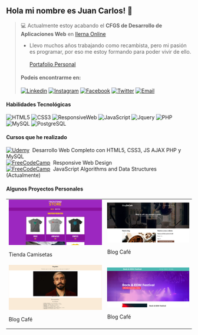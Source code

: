 ## Hola mi nombre es Juan Carlos! 👋
> 💻 Actualmente estoy acabando el **CFGS de Desarrollo de Aplicaciones Web** en [Ilerna Online](https://www.ilerna.es/)<br>
> + Llevo muchos años trabajando como recambista, pero mi pasión es programar, por eso me estoy formando para poder vivir de ello.<br><br>
> [Portafolio Personal](https://personal-portfolio-jccs.netlify.app/)
> #### Podeis encontrarme en:
> [![Linkedin](https://img.shields.io/badge/Linkedin-%20-%230A66C2?style=plastic&logo=linkedin)](https://www.linkedin.com/in/juan-carlos-canosa-su%C3%A1rez-a367391b2/)
> [![Instagram](https://img.shields.io/badge/Instagram-%20-%23E4405F?style=plastic&logo=instagram)](https://www.instagram.com/juankka18/)
> [![Facebook](https://img.shields.io/badge/Facebook-%20-%231877F2?style=plastic&logo=facebook)](https://www.facebook.com/juancarlos.canosasuarez)
> [![Twitter](https://img.shields.io/badge/Twitter-%20-%231DA1F2?style=plastic&logo=twitter)](https://twitter.com/JuanKanosa88)
> [![Email](https://img.shields.io/badge/Email-%20-%23005FF9?style=plastic&logo=mail.ru)](mailto:"jcanosa1988@gmail.com")

#### Habilidades Tecnológicas
![HTML5](https://img.shields.io/badge/HTML5-%20-%23E34F26?style=for-the-badge&logo=html5)
![CSS3](https://img.shields.io/badge/CSS3-%20-%231572B6?style=for-the-badge&logo=css3)
![ResponsiveWeb](https://img.shields.io/badge/ResponsiveWeb-%20-orange?style=for-the-badge)
![JavaScript](https://img.shields.io/badge/JavaScript-%20-%23F7DF1E?style=for-the-badge&logo=javascript)
![Jquery](https://img.shields.io/badge/JQuery-%20-%230769AD?style=for-the-badge&logo=jquery)
![PHP](https://img.shields.io/badge/PHP-%20-%23777BB4?style=for-the-badge&logo=php)
![MySQL](https://img.shields.io/badge/MySQL-%20-%234479A1?style=for-the-badge&logo=mysql)
![PostgreSQL](https://img.shields.io/badge/PostgreSQL-%20-%234169E1?style=for-the-badge&logo=postgresql)

#### Cursos que he realizado
[![Udemy](https://img.shields.io/badge/Udemy-%20-%23A435F0?style=plastic&logo=udemy)](https://www.udemy.com/course/desarrollo-web-completo-con-html5-css3-js-php-y-mysql/)&nbsp;&nbsp;Desarrollo Web Completo con HTML5, CSS3, JS AJAX PHP y MySQL
<br>
[![FreeCodeCamp](https://img.shields.io/badge/FreeCodeCamp-%20-%230A0A23?style=plastic&logo=freecodecamp)](https://www.freecodecamp.org/learn/2022/responsive-web-design/)&nbsp;&nbsp;Responsive Web Design
<br>
[![FreeCodeCamp](https://img.shields.io/badge/FreeCodeCamp-%20-%230A0A23?style=plastic&logo=freecodecamp)](https://www.freecodecamp.org/learn/javascript-algorithms-and-data-structures/)&nbsp;&nbsp;JavaScript Algorithms and Data Structures (Actualmente)

#### Algunos Proyectos Personales
<table style="width:100%">
  <tr>
     <td>
       <a href="https://tiendabase.netlify.app/">
       <img src="/tiendaCamisetas.png">
       </a>
       <p>Tienda Camisetas</p>
    </td>
    <td>
       <a href="https://blogascoffee.netlify.app/">
       <img src="/blogCafe.png">
       </a>
       <p>Blog Café</p>
    </td>
  </tr>
    <tr>
      <td>
       <a href="https://tributorayden.netlify.app/">
       <img src="/tributoRayden.png">
       </a>
       <p>Blog Café</p>
      </td>
      <td>
       <a href="https://festivalmusicaejudemy.netlify.app/">
       <img src="/festivalMusica.png">
       </a>
       <p>Blog Café</p>
    </td>
  </tr>
</table>
